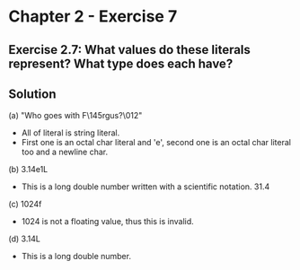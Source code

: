 # Chapter 2 - Exercise 7

## Exercise 2.7: What values do these literals represent? What type does each have?

## Solution

(a) "Who goes with F\145rgus?\012"
- All of literal is string literal.
- First one is an octal char literal and 'e', second one is an octal char literal too and a newline char.

(b) 3.14e1L
- This is a long double number written with a scientific notation. 31.4

(c) 1024f
- 1024 is not a floating value, thus this is invalid.

(d) 3.14L
- This is a long double number.